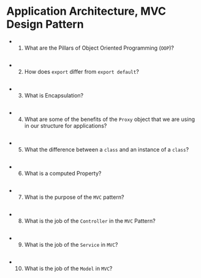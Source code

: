 # Application Architecture, MVC Design Pattern

- 1. What are the Pillars of Object Oriented Programming (`OOP`)?
<!-- enter you answer in the space below -->
```

```

- 2. How does `export` differ from `export default`?
<!-- enter you answer in the space below -->
```

```

- 3. What is Encapsulation?
<!-- enter you answer in the space below -->
```

```

- 4. What are some of the benefits of the `Proxy` object that we are using in our structure for applications?
<!-- enter you answer in the space below -->
```

```

- 5. What the difference between a `class` and an instance of a `class`?
<!-- enter you answer in the space below -->
```

```

- 6. What is a computed Property?
<!-- enter you answer in the space below -->
```

```

- 7. What is the purpose of the `MVC` pattern?
<!-- enter you answer in the space below -->
```

```

- 8. What is the job of the `Controller` in the `MVC` Pattern?
<!-- enter you answer in the space below -->
```

```

- 9. What is the job of the `Service` in `MVC`?
<!-- enter you answer in the space below -->
```

```

- 10. What is the job of the `Model` in `MVC`?
<!-- enter you answer in the space below -->
```

```
